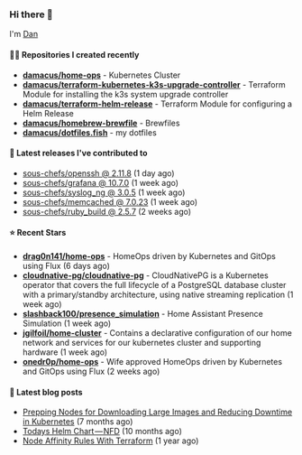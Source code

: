 

### Hi there 👋

I'm [Dan](https://medium.com/@dan.m.webb)

#### 👨‍💻 Repositories I created recently
- **[damacus/home-ops](https://github.com/damacus/home-ops)** - Kubernetes Cluster
- **[damacus/terraform-kubernetes-k3s-upgrade-controller](https://github.com/damacus/terraform-kubernetes-k3s-upgrade-controller)** - Terraform Module for installing the k3s system upgrade controller
- **[damacus/terraform-helm-release](https://github.com/damacus/terraform-helm-release)** - Terraform Module for configuring a Helm Release
- **[damacus/homebrew-brewfile](https://github.com/damacus/homebrew-brewfile)** - Brewfiles
- **[damacus/dotfiles.fish](https://github.com/damacus/dotfiles.fish)** - my dotfiles

#### 🚀 Latest releases I've contributed to


- [sous-chefs/openssh @ 2.11.8](https://github.com/sous-chefs/openssh/releases/tag/2.11.8) (1 day ago)
- [sous-chefs/grafana @ 10.7.0](https://github.com/sous-chefs/grafana/releases/tag/10.7.0) (1 week ago)
- [sous-chefs/syslog_ng @ 3.0.5](https://github.com/sous-chefs/syslog_ng/releases/tag/3.0.5) (1 week ago)
- [sous-chefs/memcached @ 7.0.23](https://github.com/sous-chefs/memcached/releases/tag/7.0.23) (1 week ago)
- [sous-chefs/ruby_build @ 2.5.7](https://github.com/sous-chefs/ruby_build/releases/tag/2.5.7) (2 weeks ago)

#### ⭐ Recent Stars


- **[drag0n141/home-ops](https://github.com/drag0n141/home-ops)** - HomeOps driven by Kubernetes and GitOps using Flux (6 days ago)
- **[cloudnative-pg/cloudnative-pg](https://github.com/cloudnative-pg/cloudnative-pg)** - CloudNativePG is a Kubernetes operator that covers the full lifecycle of a PostgreSQL database cluster with a primary/standby architecture, using native streaming replication (1 week ago)
- **[slashback100/presence_simulation](https://github.com/slashback100/presence_simulation)** - Home Assistant Presence Simulation (1 week ago)
- **[jgilfoil/home-cluster](https://github.com/jgilfoil/home-cluster)** - Contains a declarative configuration of our home network and services for our kubernetes cluster and supporting hardware (1 week ago)
- **[onedr0p/home-ops](https://github.com/onedr0p/home-ops)** - Wife approved HomeOps driven by Kubernetes and GitOps using Flux (2 weeks ago)

#### 📄 Latest blog posts
- [Prepping Nodes for Downloading Large Images and Reducing Downtime in Kubernetes](https://medium.com/@dan.m.webb/prepping-nodes-for-downloading-large-images-and-reducing-downtime-in-kubernetes-551ead53f0?source=rss-bbba9c670f6e------2) (7 months ago)
- [Todays Helm Chart — NFD](https://medium.com/@dan.m.webb/todays-helm-chart-nfd-efe64f156edd?source=rss-bbba9c670f6e------2) (10 months ago)
- [Node Affinity Rules With Terraform](https://awstip.com/node-affinity-rules-with-terraform-a0766e0bb1da?source=rss-bbba9c670f6e------2) (1 year ago)
